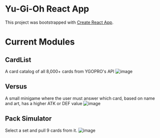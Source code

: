 # Yu-Gi-Oh React App

This project was bootstrapped with [Create React App](https://github.com/facebook/create-react-app).

# Current Modules

## CardList

A card catalog of all 8,000+ cards from YGOPRO's API
![image](https://github.com/abrahamc72/ygoinfo-app/assets/52030144/c1d3a6f7-78b7-4a3a-ae38-6177adae6ffc)

## Versus

A small minigame where the user must answer which card, based on name and art, has a higher ATK or DEF value
![image](https://github.com/abrahamc72/ygoinfo-app/assets/52030144/4c92c09f-627b-4b15-bd4a-969c601e8621)

## Pack Simulator

Select a set and pull 9 cards from it.
![image](https://github.com/abrahamc72/ygoinfo-app/assets/52030144/1fb14291-0efc-493a-8276-535f360a3727)
